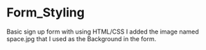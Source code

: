 # Form_Styling
Basic sign up form with using HTML/CSS
I added the image named space.jpg that I used as the Background in the form.
